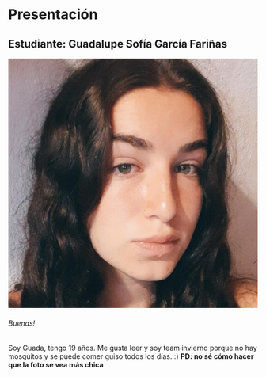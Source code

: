 # Presentación

## Estudiante: Guadalupe Sofía García Fariñas
![mi foto](IMG_20220117_184629_542.jpg)
###### Buenas! 
Soy Guada, tengo 19 años. Me gusta leer y soy team invierno porque no hay mosquitos y se puede comer guiso todos los días. :)
**PD: no sé cómo hacer que la foto se vea más chica**
